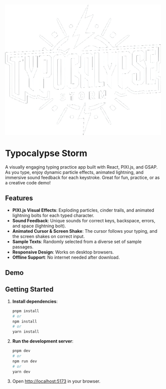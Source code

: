 ![screenshot](public/images/ts_logo_large.png)
# Typocalypse Storm

A visually engaging typing practice app built with React, PIXI.js, and GSAP. As you type, enjoy dynamic particle effects, animated lightning, and immersive sound feedback for each keystroke. Great for fun, practice, or as a creative code demo!

## Features
- **PIXI.js Visual Effects**: Exploding particles, cinder trails, and animated lightning bolts for each typed character.
- **Sound Feedback**: Unique sounds for correct keys, backspace, errors, and space (lightning bolt).
- **Animated Cursor & Screen Shake**: The cursor follows your typing, and the screen shakes on correct input.
- **Sample Texts**: Randomly selected from a diverse set of sample passages.
- **Responsive Design**: Works on desktop browsers.
- **Offline Support**: No internet needed after download.

## Demo

## Getting Started

1. **Install dependencies**:
   ```bash
   pnpm install
   # or
   npm install
   # or
   yarn install
   ```

2. **Run the development server**:
   ```bash
   pnpm dev
   # or
   npm run dev
   # or
   yarn dev
   ```

3. Open [http://localhost:5173](http://localhost:5173) in your browser.